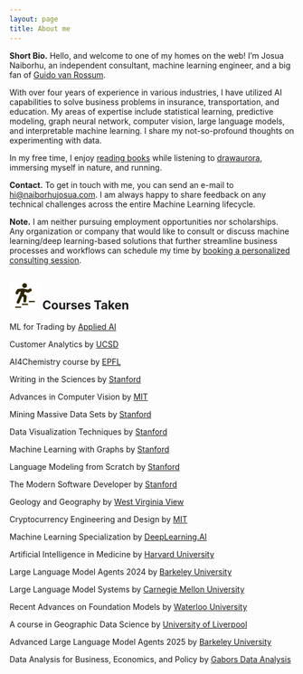 ```yaml
---
layout: page
title: About me 
---
```



<b><bold>Short Bio.</bold></b> Hello, and welcome to one of my homes on the web! I’m Josua Naiborhu, an independent consultant, machine learning engineer, and a big fan of [Guido van Rossum](https://en.wikipedia.org/wiki/Guido_van_Rossum).

With over four years of experience in various industries, I have utilized AI capabilities to solve business problems in insurance, transportation, and education. My areas of expertise include statistical learning, predictive modeling, graph neural network, computer vision, large language models, and interpretable machine learning. I share my not-so-profound thoughts on experimenting with data.

In my free time, I enjoy [reading books](https://www.goodreads.com/user/show/125884887-josua-naiborhu) while listening to [drawaurora](https://www.drawaurora.com/), immersing myself in nature, and running.


<b><bold>Contact.</bold></b> To get in touch with me, you can send an e-mail to <hi@naiborhujosua.com>. I am always happy to share feedback on any technical challenges across the entire Machine Learning lifecycle.


<b><bold>Note.</bold></b> I am neither pursuing employment opportunities nor scholarships. Any organization or company that would like to consult or discuss machine learning/deep learning-based solutions that further streamline business processes and workflows can schedule my time by [booking a personalized consulting session](https://calendly.com/naiborhujosua/60min?month=2024-05).


## <img src="/assets/img/career.png" height="50px"> Courses Taken
<p>ML for Trading by <a href="https://ml4trading.io/"> Applied AI</a></p>
<p>Customer Analytics by <a href="https://kennethcwilbur.github.io/mgt100/"> UCSD</a></p>
<p>AI4Chemistry course by <a href="https://schwallergroup.github.io/ai4chem_course/"> EPFL</a></p>
<p> Writing in the Sciences by <a href="https://www.coursera.org/learn/sciwrite"> Stanford </a></p>
<p> Advances in Computer Vision by <a href="https://advances-in-vision.github.io/"> MIT </a></p>
<p>
 
Mining Massive Data Sets by <a href="https://web.stanford.edu/class/cs246/"> Stanford</a></p>
<p> Data Visualization Techniques  by <a href="https://magrawala.github.io/cs448b-fa24/"> Stanford</a></p>
<p>Machine Learning with Graphs by <a href="https://web.stanford.edu/class/cs224w/">Stanford </a></p>
<p> Language Modeling from Scratch by <a href="https://stanford-cs336.github.io/spring2025/"> Stanford </a></p>
 <p> The Modern Software Developer by <a href="https://themodernsoftware.dev"> Stanford </a></p>
<p>
<p> Geology and Geography by <a href="https://wvview.org/courses.html"> West Virginia View</a></p>
<p>
Cryptocurrency Engineering and Design by <a href="https://ocw.mit.edu/courses/mas-s62-cryptocurrency-engineering-and-design-spring-2018/"> MIT</a></p>

<p>  Machine Learning Specialization by <a href="https://www.coursera.org/specializations/machine-learning-introduction?utm_medium=sem&utm_source=gg&utm_campaign=b2c_apac_machine-learning-introduction_deeplearning-ai_ftcof_specializations_cx_dr_bau_gg_sem_pr_s2_all_m_hyb_24-07_x&campaignid=21517156763&adgroupid=166384451658&device=c&keyword=machine%20learning%20with%20andrew%20ng&matchtype=p&network=g&devicemodel=&creativeid=707443146925&assetgroupid=&targetid=kwd-1435568507278&extensionid=&placement=&gad_source=1&gad_campaignid=21517156763&gbraid=0AAAAADdKX6a9PUsymObxBs4dUV0AV07Z-&gclid=Cj0KCQjw_8rBBhCFARIsAJrc9yCdFnYl2VvJOEybsPyfL2ATnlPQ_kvZ2o9uCo063djyM9tJw3Lh3wYaAlneEALw_wcB"> DeepLearning.AI</a></p>
<p>
Artificial Intelligence in Medicine by <a href="https://zitniklab.hms.harvard.edu/AIM2/"> Harvard University</a></p>
<p> Large Language Model Agents 2024 by <a href="https://rdi.berkeley.edu/llm-agents/f24"> Barkeley University</a></p>
<p>  Large Language Model Systems by <a href="https://llmsystem.github.io/llmsystem2025spring/"> Carnegie Mellon University</a></p>
<p>  Recent Advances on Foundation Models by <a href="https://cs.uwaterloo.ca/~wenhuche/teaching/cs886/"> Waterloo University</a></p>
<p>  A course in Geographic Data Science by <a href="https://pietrostefani.github.io/gds/"> University of Liverpool</a></p>
<p>  Advanced Large Language Model Agents 2025 by <a href="https://llmagents-learning.org/sp25"> Barkeley University</a></p>
<p>
Data Analysis for Business, Economics, and Policy by <a href="https://gabors-data-analysis.com/"> Gabors Data Analysis</a></p>












